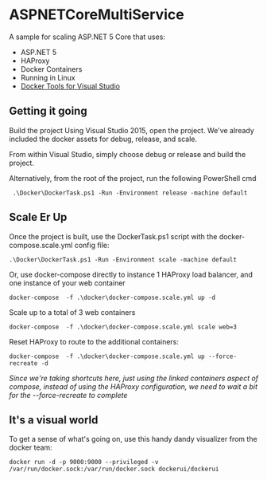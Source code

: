 # ASPNETCoreMultiService
A sample for scaling ASP.NET 5 Core that uses:
- ASP.NET 5
- HAProxy
- Docker Containers
- Running in Linux
- [Docker Tools for Visual Studio](http://aka.ms/DockerToolsForVS)
 

## Getting it going ##
Build the project
Using Visual Studio 2015, open the project. We've already included the docker assets for debug, release, and scale. 

From within Visual Studio, simply choose debug or release and build the project. 

Alternatively, from the root of the project, run the following PowerShell cmd

```  .\Docker\DockerTask.ps1 -Run -Environment release -machine default ```

## Scale Er Up ###
Once the project is built, use the DockerTask.ps1 script with the docker-compose.scale.yml config file:

``` .\Docker\DockerTask.ps1 -Run -Environment scale -machine default ```

Or, use docker-compose directly to instance 1 HAProxy load balancer, and one instance of your web container

``` docker-compose  -f .\docker\docker-compose.scale.yml up -d ```

Scale up to a total of 3 web containers

``` docker-compose  -f .\docker\docker-compose.scale.yml scale web=3 ```

Reset HAProxy to route to the additional containers:

``` docker-compose  -f .\docker\docker-compose.scale.yml up --force-recreate -d ```

*Since we're taking shortcuts here, just using the linked containers aspect of compose, instead of using the HAProxy configuration, we need to wait a bit for the --force-recreate to complete*

## It's a visual world ##
To get a sense of what's going on, use this handy dandy visualizer from the docker team:

``` docker run -d -p 9000:9000 --privileged -v /var/run/docker.sock:/var/run/docker.sock dockerui/dockerui ```
